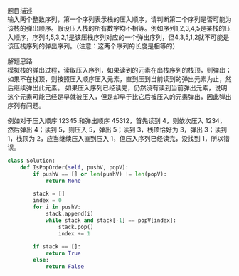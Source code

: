 
题目描述  
输入两个整数序列，第一个序列表示栈的压入顺序，请判断第二个序列是否可能为该栈的弹出顺序。假设压入栈的所有数字均不相等。例如序列1,2,3,4,5是某栈的压入顺序，序列4,5,3,2,1是该压栈序列对应的一个弹出序列，但4,3,5,1,2就不可能是该压栈序列的弹出序列。（注意：这两个序列的长度是相等的）  


解题思路  
模拟栈的弹出过程，读取压入序列，如果读到的元素在出栈序列的栈顶，则弹出； 如果不在栈顶，则按照压入顺序压入元素，直到压到当前读到的弹出元素为止，然后继续弹出此元素。 如果压入序列已经读完，仍然没有读到当前弹出元素，说明这个元素可能已经是早就被压入，但是却早于比它后被压入的元素弹出，因此弹出序列有问题。  

例如对于压入顺序 12345 和弹出顺序 45312，首先读到 4，则依次压入 1234，然后弹出 4；读到 5，则压入 5，弹出 5；读到 3，栈顶恰好为 3，弹出 3；读到 1，栈顶为 2，应当继续压入直到压入 1，但压入序列已经读完，没找到 1，所以错误。  


```python 
class Solution:
    def IsPopOrder(self, pushV, popV):
        if pushV == [] or len(pushV) != len(popV):
            return None 
        
        stack = [] 
        index = 0 
        for i in pushV:
            stack.append(i) 
            while stack and stack[-1] == popV[index]:
                stack.pop() 
                index += 1 
                
        if stack == []:
            return True 
        else:
            return False 
```

